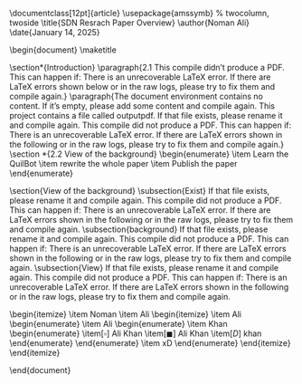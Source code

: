 \documentclass[12pt]{article}
\usepackage{amssymb}
% twocolumn, twoside
\title{SDN Resrach Paper Overview}
\author{Noman Ali}
\date{January 14, 2025}

\begin{document}
\maketitle

\section*{Introduction}
\paragraph{2.1 This compile didn’t produce a PDF. This can happen if:
There is an unrecoverable LaTeX error. If there are LaTeX errors shown below or in the raw logs, please try to fix them and compile again.} \paragraph{The document environment contains no content. If it’s empty, please add some content and compile again. This project contains a file called outputpdf. If that file exists, please rename it and compile again. This compile did not produce a PDF. This can happen if: There is an unrecoverable LaTeX error. If there are LaTeX errors shown in the following or in the raw logs, please try to fix them and compile again.}
\section *{2.2 View of the background}
\begin{enumerate}
    \item Learn the QuilBot
    \item rewrite the whole paper
    \item Publish the paper
\end{enumerate}

\section{View of the background}
\subsection{Exist} If that file exists, please rename it and compile again. This compile did not produce a PDF. This can happen if: There is an unrecoverable LaTeX error. If there are LaTeX errors shown in the following or in the raw logs, please try to fix them and compile again.
\subsection{background} If that file exists, please rename it and compile again. This compile did not produce a PDF. This can happen if: There is an unrecoverable LaTeX error. If there are LaTeX errors shown in the following or in the raw logs, please try to fix them and compile again.
\subsection{View} If that file exists, please rename it and compile again. This compile did not produce a PDF. This can happen if: There is an unrecoverable LaTeX error. If there are LaTeX errors shown in the following or in the raw logs, please try to fix them and compile again.


\begin{itemize}
    \item Noman
    \item Ali
    \begin{itemize}
        \item Ali
        \begin{enumerate}
            \item Ali
            \begin{enumerate}
                \item Khan
                \begin{enumerate}
                    \item[$\square$] Ali Khan
                    \item[$\blacksquare$] Ali Khan
                    \item[$D$] khan
                \end{enumerate}
            \end{enumerate}
            \item xD
        \end{enumerate}
    \end{itemize}
\end{itemize}

\end{document}
